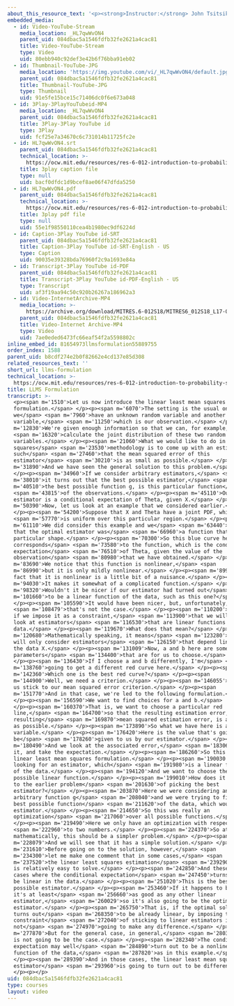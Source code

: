```yaml
---
about_this_resource_text: '<p><strong>Instructor:</strong> John Tsitsiklis</p>'
embedded_media:
  - id: Video-YouTube-Stream
    media_location: _HL7qwWvON4
    parent_uid: 084dbac5a1546fdfb32fe2621a4cac81
    title: Video-YouTube-Stream
    type: Video
    uid: 80ebb940c92def3e42b6f76bba91eb02
  - id: Thumbnail-YouTube-JPG
    media_location: 'https://img.youtube.com/vi/_HL7qwWvON4/default.jpg'
    parent_uid: 084dbac5a1546fdfb32fe2621a4cac81
    title: Thumbnail-YouTube-JPG
    type: Thumbnail
    uid: 91e5fe15bce15c71406dc0f6e673a048
  - id: 3Play-3PlayYouTubeid-MP4
    media_location: _HL7qwWvON4
    parent_uid: 084dbac5a1546fdfb32fe2621a4cac81
    title: 3Play-3Play YouTube id
    type: 3Play
    uid: fcf25e7a34670c6c731014b11725fc2e
  - id: HL7qwWvON4.srt
    parent_uid: 084dbac5a1546fdfb32fe2621a4cac81
    technical_location: >-
      https://ocw.mit.edu/resources/res-6-012-introduction-to-probability-spring-2018/part-ii-inference-limit-theorems/llms-formulation/HL7qwWvON4.srt
    title: 3play caption file
    type: null
    uid: bacf0dfdc1d9bcef8ae06f47dfda5250
  - id: HL7qwWvON4.pdf
    parent_uid: 084dbac5a1546fdfb32fe2621a4cac81
    technical_location: >-
      https://ocw.mit.edu/resources/res-6-012-introduction-to-probability-spring-2018/part-ii-inference-limit-theorems/llms-formulation/HL7qwWvON4.pdf
    title: 3play pdf file
    type: null
    uid: 55e1f98550110cea4b1980ec9df6224d
  - id: Caption-3Play YouTube id-SRT
    parent_uid: 084dbac5a1546fdfb32fe2621a4cac81
    title: Caption-3Play YouTube id-SRT-English - US
    type: Caption
    uid: 90035e39328bda76960f2c9a1693e84a
  - id: Transcript-3Play YouTube id-PDF
    parent_uid: 084dbac5a1546fdfb32fe2621a4cac81
    title: Transcript-3Play YouTube id-PDF-English - US
    type: Transcript
    uid: af3f19aa94c50c920b26267a186962a3
  - id: Video-InternetArchive-MP4
    media_location: >-
      https://archive.org/download/MITRES.6-012S18/MITRES6_012S18_L17-02_300k.mp4
    parent_uid: 084dbac5a1546fdfb32fe2621a4cac81
    title: Video-Internet Archive-MP4
    type: Video
    uid: 7ae0eded6473fc66eaf54f2a5598802c
inline_embed_id: 81654973llmsformulation55889755
order_index: 1588
parent_uid: b8cdf274e2b0f82662e4cd137e85d308
related_resources_text: ''
short_url: llms-formulation
technical_location: >-
  https://ocw.mit.edu/resources/res-6-012-introduction-to-probability-spring-2018/part-ii-inference-limit-theorems/llms-formulation
title: LLMS Formulation
transcript: >-
  <p><span m='1510'>Let us now introduce the linear least mean squares
  formulation.</span> </p><p><span m='6070'>The setting is the usual one--
  we</span> <span m='7960'>have an unknown random variable and another random
  variable,</span> <span m='11250'>which is our observation.</span> </p><p><span
  m='12830'>We're given enough information so that we can, for example,</span>
  <span m='16320'>calculate the joint distribution of these two random
  variables.</span> </p><p><span m='21060'>What we would like to do in the least
  squares</span> <span m='23530'>methodology is to come up with an estimator,
  such</span> <span m='27460'>that the mean squared error of this
  estimator</span> <span m='30210'>is as small as possible.</span> </p><p><span
  m='31890'>And we have seen the general solution to this problem.</span>
  </p><p><span m='34960'>If we consider arbitrary estimators,</span> <span
  m='38010'>it turns out that the best possible estimator,</span> <span
  m='40510'>the best possible function g, is this particular function</span>
  <span m='43815'>of the observations.</span> </p><p><span m='45110'>Our
  estimator is a conditional expectation of Theta, given X.</span> </p><p><span
  m='50390'>Now, let us look at an example that we considered earlier.</span>
  </p><p><span m='54200'>Suppose that X and Theta have a joint PDF, which</span>
  <span m='57770'>is uniform over this particular region.</span> </p><p><span
  m='61110'>We did consider this example and we</span> <span m='63440'>found
  that the optimal estimator was</span> <span m='66960'>a function that had this
  particular shape.</span> </p><p><span m='70300'>So this blue curve here
  corresponds</span> <span m='73580'>to the function, which is the conditional
  expectation</span> <span m='76510'>of Theta, given the value of the
  observation</span> <span m='80980'>that we have obtained.</span> </p><p><span
  m='83690'>We notice that this function is nonlinear,</span> <span
  m='86990'>but it is only mildly nonlinear.</span> </p><p><span m='89990'>The
  fact that it is nonlinear is a little bit of a nuisance.</span> </p><p><span
  m='94030'>It makes it somewhat of a complicated function.</span> </p><p><span
  m='98320'>Wouldn't it be nicer if our estimator had turned out</span> <span
  m='101660'>to be a linear function of the data, such as this one?</span>
  </p><p><span m='105590'>It would have been nicer, but, unfortunately,</span>
  <span m='108479'>that's not the case.</span> </p><p><span m='110200'>By what
  if we impose it as a constraint,</span> <span m='113900'>that we will only
  look at estimators</span> <span m='116530'>that are linear functions of the
  data.</span> </p><p><span m='119670'>What does that mean?</span> </p><p><span
  m='120680'>Mathematically speaking, it means</span> <span m='123280'>that we
  will only consider estimators</span> <span m='126150'>that depend linearly on
  the data X.</span> </p><p><span m='131009'>Now, a and b here are some
  parameters</span> <span m='134400'>that are for us to choose.</span>
  </p><p><span m='136430'>If I choose a and b differently, I'm</span> <span
  m='138760'>going to get a different red curve here.</span> </p><p><span
  m='142360'>Which one is the best red curve?</span> </p><p><span
  m='144900'>Well, we need a criterion.</span> </p><p><span m='146055'>But let
  us stick to our mean squared error criterion.</span> </p><p><span
  m='151770'>And in that case, we're led to the following formulation.</span>
  </p><p><span m='156590'>We want to find choices for a and b.</span>
  </p><p><span m='160370'>That is, we want to choose a particular red
  line,</span> <span m='164700'>so that the resulting estimation error, the
  resulting</span> <span m='169870'>mean squared estimation error, is as small
  as possible.</span> </p><p><span m='173890'>So what we have here is a random
  variable.</span> </p><p><span m='176420'>Here is the value that's going to
  be</span> <span m='178260'>given to us by our estimator.</span> </p><p><span
  m='180490'>And we look at the associated error,</span> <span m='183060'>square
  it, and take the expectation.</span> </p><p><span m='186260'>So this is the
  linear least mean squares formulation.</span> </p><p><span m='190030'>We're
  looking for an estimator, which</span> <span m='191980'>is a linear function
  of the data.</span> </p><p><span m='194120'>And we want to choose the best
  possible linear function.</span> </p><p><span m='199010'>How does it compare
  to the earlier problem</span> <span m='201630'>of picking the best
  estimator?</span> </p><p><span m='203870'>Here we were considering an
  arbitrary function g</span> <span m='208040'>and we were trying to find the
  best possible function</span> <span m='211620'>of the data, which would be our
  estimator.</span> </p><p><span m='214650'>So this was really an
  optimization</span> <span m='217060'>over all possible functions.</span>
  </p><p><span m='219490'>Here we only have an optimization with respect</span>
  <span m='222960'>to two numbers.</span> </p><p><span m='224370'>So at least
  mathematically, this should be a simpler problem.</span> </p><p><span
  m='228079'>And we will see that it has a simple solution.</span> </p><p><span
  m='231610'>Before going on to the solution, however,</span> <span
  m='234300'>let me make one comment that in some cases,</span> <span
  m='237520'>the linear least squares estimation</span> <span m='239290'>problem
  is relatively easy to solve.</span> </p><p><span m='242850'>And these are the
  cases where the conditional expectation</span> <span m='247450'>turns out to
  be linear in the data.</span> </p><p><span m='251020'>This is the best
  possible estimator.</span> </p><p><span m='253460'>If it happens to be linear,
  it's at least</span> <span m='256660'>as good as any other linear
  estimator,</span> <span m='260029'>so it's also going to be the optimal linear
  estimator.</span> </p><p><span m='265750'>That is, if the optimal solution
  turns out</span> <span m='268350'>to be already linear, by imposing the extra
  constraint</span> <span m='272040'>of sticking to linear estimators is
  not</span> <span m='274970'>going to make any difference.</span> </p><p><span
  m='277870'>But for the general case, in general,</span> <span m='280360'>this
  is not going to be the case.</span> </p><p><span m='282340'>The conditional
  expectation may well</span> <span m='284890'>turn out to be a nonlinear
  function of the data,</span> <span m='287820'>as in this example.</span>
  </p><p><span m='289390'>And in those cases, the linear least mean squares
  estimator</span> <span m='293960'>is going to turn out to be different.</span>
  </p><p></p>
uid: 084dbac5a1546fdfb32fe2621a4cac81
type: courses
layout: video
---
```

